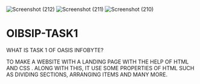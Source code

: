 ![Screenshot (212)](https://user-images.githubusercontent.com/76492132/208263710-3be343aa-dcdd-4006-a1c5-900ebf5291d0.png)
![Screenshot (211)](https://user-images.githubusercontent.com/76492132/208263712-1f571a1e-4372-4a64-885c-1123c0d037fd.png)
![Screenshot (210)](https://user-images.githubusercontent.com/76492132/208263713-6e87f959-f2b5-4970-a1bd-1d1e61298dd1.png)
# OIBSIP-TASK1
WHAT IS TASK 1 OF OASIS INFOBYTE?

TO MAKE A WEBSITE WITH A LANDING PAGE WITH THE HELP OF HTML AND CSS . ALONG WITH THIS, IT USE SOME PROPERTIES OF HTML SUCH AS DIVIDING SECTIONS, ARRANGING ITEMS AND MANY MORE.
